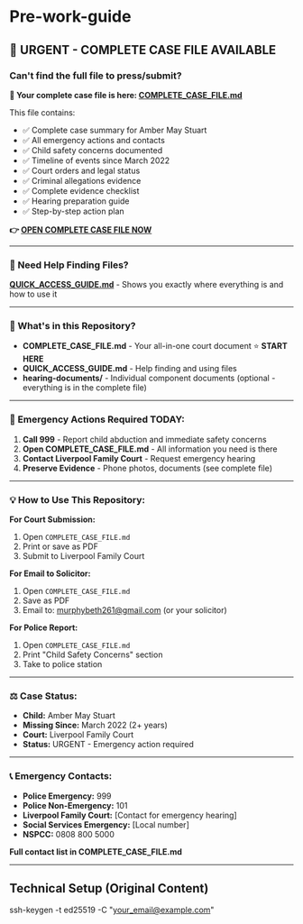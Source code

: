 # Pre-work-guide

## 🚨 URGENT - COMPLETE CASE FILE AVAILABLE

### **Can't find the full file to press/submit?**

**📁 Your complete case file is here: [COMPLETE_CASE_FILE.md](./COMPLETE_CASE_FILE.md)**

This file contains:
- ✅ Complete case summary for Amber May Stuart
- ✅ All emergency actions and contacts
- ✅ Child safety concerns documented
- ✅ Timeline of events since March 2022
- ✅ Court orders and legal status
- ✅ Criminal allegations evidence
- ✅ Complete evidence checklist
- ✅ Hearing preparation guide
- ✅ Step-by-step action plan

**👉 [OPEN COMPLETE CASE FILE NOW](./COMPLETE_CASE_FILE.md)**

---

### 📖 Need Help Finding Files?

**[QUICK_ACCESS_GUIDE.md](./QUICK_ACCESS_GUIDE.md)** - Shows you exactly where everything is and how to use it

---

### 📂 What's in this Repository?

- **COMPLETE_CASE_FILE.md** - Your all-in-one court document ⭐ **START HERE**
- **QUICK_ACCESS_GUIDE.md** - Help finding and using files
- **hearing-documents/** - Individual component documents (optional - everything is in the complete file)

---

### 🔴 Emergency Actions Required TODAY:

1. **Call 999** - Report child abduction and immediate safety concerns
2. **Open COMPLETE_CASE_FILE.md** - All information you need is there
3. **Contact Liverpool Family Court** - Request emergency hearing
4. **Preserve Evidence** - Phone photos, documents (see complete file)

---

### 💡 How to Use This Repository:

**For Court Submission:**
1. Open `COMPLETE_CASE_FILE.md`
2. Print or save as PDF
3. Submit to Liverpool Family Court

**For Email to Solicitor:**
1. Open `COMPLETE_CASE_FILE.md`
2. Save as PDF
3. Email to: murphybeth261@gmail.com (or your solicitor)

**For Police Report:**
1. Open `COMPLETE_CASE_FILE.md`
2. Print "Child Safety Concerns" section
3. Take to police station

---

### ⚖️ Case Status:

- **Child:** Amber May Stuart
- **Missing Since:** March 2022 (2+ years)
- **Court:** Liverpool Family Court
- **Status:** URGENT - Emergency action required

---

### 📞 Emergency Contacts:

- **Police Emergency:** 999
- **Police Non-Emergency:** 101
- **Liverpool Family Court:** [Contact for emergency hearing]
- **Social Services Emergency:** [Local number]
- **NSPCC:** 0808 800 5000

**Full contact list in COMPLETE_CASE_FILE.md**

---

## Technical Setup (Original Content)

ssh-keygen -t ed25519 -C "your_email@example.com"
